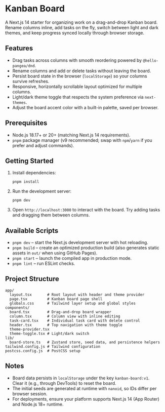 # Kanban Board

A Next.js 14 starter for organizing work on a drag-and-drop Kanban board. Rename columns inline, add tasks on the fly, switch between light and dark themes, and keep progress synced locally through browser storage.

## Features

- Drag tasks across columns with smooth reordering powered by `@hello-pangea/dnd`.
- Rename columns and add or delete tasks without leaving the board.
- Persist board state in the browser (`localStorage`) so your columns survive refreshes.
- Responsive, horizontally scrollable layout optimized for multiple columns.
- Light/dark theme toggle that respects the system preference via `next-themes`.
- Adjust the board accent color with a built-in palette, saved per browser.

## Prerequisites

- Node.js 18.17+ or 20+ (matching Next.js 14 requirements).
 - `pnpm` package manager (v9 recommended; swap with `npm`/`yarn` if you prefer and adjust commands).

## Getting Started

1. Install dependencies:
   ```bash
   pnpm install
   ```
2. Run the development server:
   ```bash
   pnpm dev
   ```
3. Open `http://localhost:3000` to interact with the board. Try adding tasks and dragging them between columns.

## Available Scripts

- `pnpm dev` – start the Next.js development server with hot reloading.
- `pnpm build` – create an optimized production build (also generates static assets in `out/` when using GitHub Pages).
- `pnpm start` – launch the compiled app in production mode.
- `pnpm lint` – run ESLint checks.

## Project Structure

```
app/
  layout.tsx       # Root layout with header and theme provider
  page.tsx         # Kanban board page shell
  globals.css      # Tailwind layer setup and global styles
components/
  board.tsx        # Drag-and-drop board wrapper
  column.tsx       # Column view with inline editing
  task-card.tsx    # Individual task card with delete control
  header.tsx       # Top navigation with theme toggle
  theme-provider.tsx
  theme-toggle.tsx # Light/dark switch
lib/
  board-store.ts   # Zustand store, seed data, and persistence helpers
tailwind.config.js # Tailwind configuration
postcss.config.js  # PostCSS setup
```

## Notes

- Board data persists in `localStorage` under the key `kanban-board:v1`. Clear it (e.g., through DevTools) to reset the board.
- The initial seeds are generated at runtime with `nanoid`, so IDs differ per browser session.
- For deployments, ensure your platform supports Next.js 14 (App Router) and Node.js 18+ runtime.
